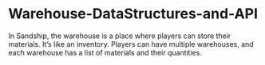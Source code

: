 # Warehouse-DataStructures-and-API
In Sandship, the warehouse is a place where players can store their materials. It’s like an inventory. Players can have multiple warehouses, and each warehouse has a list of materials and their quantities.

